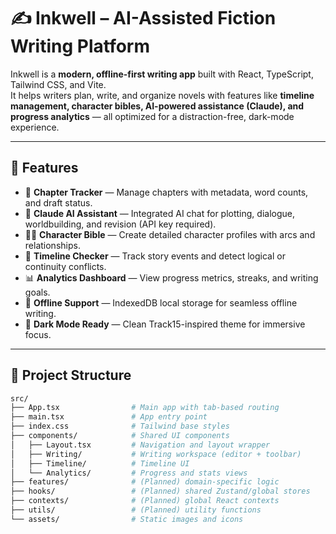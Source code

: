 # ✍️ Inkwell – AI-Assisted Fiction Writing Platform

Inkwell is a **modern, offline-first writing app** built with React, TypeScript, Tailwind CSS, and Vite.  
It helps writers plan, write, and organize novels with features like **timeline management, character bibles, AI-powered assistance (Claude), and progress analytics** — all optimized for a distraction-free, dark-mode experience.

---

## 🚀 Features

* 📝 **Chapter Tracker** — Manage chapters with metadata, word counts, and draft status.
* 🧠 **Claude AI Assistant** — Integrated AI chat for plotting, dialogue, worldbuilding, and revision (API key required).
* 🧍‍♀️ **Character Bible** — Create detailed character profiles with arcs and relationships.
* 📅 **Timeline Checker** — Track story events and detect logical or continuity conflicts.
* 📊 **Analytics Dashboard** — View progress metrics, streaks, and writing goals.
* 💾 **Offline Support** — IndexedDB local storage for seamless offline writing.
* 🎨 **Dark Mode Ready** — Clean Track15-inspired theme for immersive focus.

---

## 📁 Project Structure

```bash
src/
├── App.tsx                # Main app with tab-based routing
├── main.tsx               # App entry point
├── index.css              # Tailwind base styles
├── components/            # Shared UI components
│   ├── Layout.tsx         # Navigation and layout wrapper
│   ├── Writing/           # Writing workspace (editor + toolbar)
│   ├── Timeline/          # Timeline UI
│   └── Analytics/         # Progress and stats views
├── features/              # (Planned) domain-specific logic
├── hooks/                 # (Planned) shared Zustand/global stores
├── contexts/              # (Planned) global React contexts
├── utils/                 # (Planned) utility functions
└── assets/                # Static images and icons
